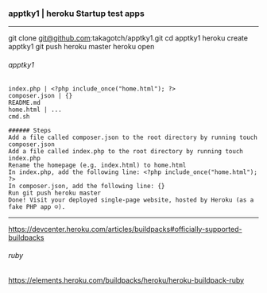 ### apptky1 | heroku Startup test apps
---

git clone git@github.com:takagotch/apptky1.git
cd apptky1
heroku create apptky1
git push heroku master
heroku open

###### apptky1
```
index.php | <?php include_once("home.html"); ?>
composer.json | {}
README.md
home.html | ...
cmd.sh
```
```
###### Steps
Add a file called composer.json to the root directory by running touch composer.json
Add a file called index.php to the root directory by running touch index.php
Rename the homepage (e.g. index.html) to home.html
In index.php, add the following line: <?php include_once("home.html"); ?>
In composer.json, add the following line: {}
Run git push heroku master
Done! Visit your deployed single-page website, hosted by Heroku (as a fake PHP app ☺).
```



---

https://devcenter.heroku.com/articles/buildpacks#officially-supported-buildpacks
###### ruby
https://elements.heroku.com/buildpacks/heroku/heroku-buildpack-ruby



```
```


```
```
